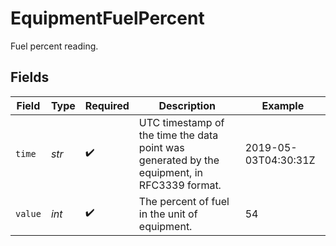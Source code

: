 # EquipmentFuelPercent

Fuel percent reading.


## Fields

| Field                                                                                       | Type                                                                                        | Required                                                                                    | Description                                                                                 | Example                                                                                     |
| ------------------------------------------------------------------------------------------- | ------------------------------------------------------------------------------------------- | ------------------------------------------------------------------------------------------- | ------------------------------------------------------------------------------------------- | ------------------------------------------------------------------------------------------- |
| `time`                                                                                      | *str*                                                                                       | :heavy_check_mark:                                                                          | UTC timestamp of the time the data point was generated by the equipment, in RFC3339 format. | 2019-05-03T04:30:31Z                                                                        |
| `value`                                                                                     | *int*                                                                                       | :heavy_check_mark:                                                                          | The percent of fuel in the unit of equipment.                                               | 54                                                                                          |